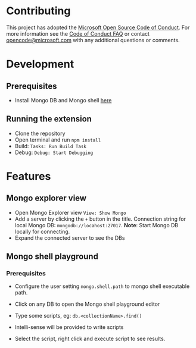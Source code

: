 # Contributing

This project has adopted the [Microsoft Open Source Code of Conduct](https://opensource.microsoft.com/codeofconduct/). For more information see the [Code of Conduct FAQ](https://opensource.microsoft.com/codeofconduct/faq/) or contact [opencode@microsoft.com](mailto:opencode@microsoft.com) with any additional questions or comments.


# Development

## Prerequisites

- Install Mongo DB and Mongo shell [here](https://docs.mongodb.com/manual/installation/)

## Running the extension

- Clone the repository
- Open terminal and run `npm install`
- Build: `Tasks: Run Build Task`
- Debug: `Debug: Start Debugging`


# Features

## Mongo explorer view

- Open Mongo Explorer view `View: Show Mongo`
- Add a server by clicking the `+` button in the title. Connection string for local Mongo DB: `mongodb://locahost:27017`. **Note**: Start Mongo DB locally for connecting.
- Expand the connected server to see the DBs

## Mongo shell playground

### Prerequisites
- Configure the user setting `mongo.shell.path` to mongo shell executable path.

- Click on any DB to open the Mongo shell playground editor
- Type some scripts, eg: `db.<collectionName>.find()`
- Intelli-sense will be provided to write scripts
- Select the script, right click and execute script to see results.